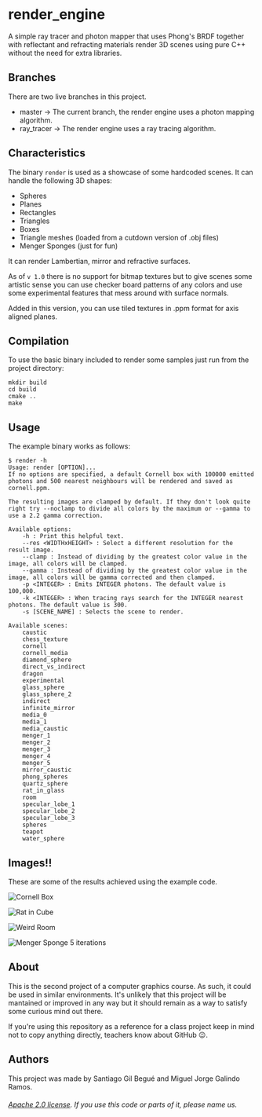 render_engine
=============
A simple ray tracer and photon mapper that uses Phong's BRDF together with reflectant and refracting materials render 3D scenes using pure C++ without the need for extra libraries.

Branches
------------
There are two live branches in this project.

* master -> The current branch, the render engine uses a photon mapping algorithm.
* ray_tracer -> The render engine uses a ray tracing algorithm.

Characteristics
------------
The binary `render` is used as a showcase of some hardcoded scenes. It can handle the following 3D shapes:

* Spheres
* Planes
* Rectangles
* Triangles
* Boxes
* Triangle meshes (loaded from a cutdown version of .obj files)
* Menger Sponges (just for fun)

It can render Lambertian, mirror and refractive surfaces.

As of `v 1.0` there is no support for bitmap textures but to give scenes some artistic sense you can use checker board patterns of any colors and use some experimental features that mess around with surface normals.

Added in this version, you can use tiled textures in .ppm format for axis aligned planes.

Compilation
-------------
To use the basic binary included to render some samples just run from the project directory:

```
mkdir build
cd build
cmake ..
make
```

Usage
-------------
The example binary works as follows:
```
$ render -h
Usage: render [OPTION]...
If no options are specified, a default Cornell box with 100000 emitted photons and 500 nearest neighbours will be rendered and saved as cornell.ppm.

The resulting images are clamped by default. If they don't look quite right try --noclamp to divide all colors by the maximum or --gamma to use a 2.2 gamma correction.

Available options:
	-h : Print this helpful text.
	--res <WIDTHxHEIGHT> : Select a different resolution for the result image.
	--clamp : Instead of dividing by the greatest color value in the image, all colors will be clamped.
	--gamma : Instead of dividing by the greatest color value in the image, all colors will be gamma corrected and then clamped.
	-p <INTEGER> : Emits INTEGER photons. The default value is 100,000.
	-k <INTEGER> : When tracing rays search for the INTEGER nearest photons. The default value is 300.
	-s [SCENE_NAME] : Selects the scene to render.

Available scenes:
	caustic
	chess_texture
	cornell
	cornell_media
	diamond_sphere
	direct_vs_indirect
	dragon
	experimental
	glass_sphere
	glass_sphere_2
	indirect
	infinite_mirror
	media_0
	media_1
	media_caustic
	menger_1
	menger_2
	menger_3
	menger_4
	menger_5
	mirror_caustic
	phong_spheres
	quartz_sphere
	rat_in_glass
	room
	specular_lobe_1
	specular_lobe_2
	specular_lobe_3
	spheres
	teapot
	water_sphere
```

Images!!
-------------
These are some of the results achieved using the example code.

![Cornell Box](https://mjgalindo.github.io/caustic.png)

![Rat in Cube](https://mjgalindo.github.io/rat_in_cube.png)

![Weird Room](https://mjgalindo.github.io/scaled_room.png)

![Menger Sponge 5 iterations](https://mjgalindo.github.io/menger_5_ind.png)

About
-------------
This is the second project of a computer graphics course. As such, it could be used in similar environments. It's unlikely that this project will be mantained or improved in any way but it should remain as a way to satisfy some curious mind out there.

If you're using this repository as a reference for a class project keep in mind not to copy anything directly, teachers know about GitHub :wink:.

Authors
-------------
This project was made by Santiago Gil Begué and Miguel Jorge Galindo Ramos.

###### [Apache 2.0 license](https://github.com/Santi-7/UNIZAR-30226-2016-01/blob/master/LICENSE). If you use this code or parts of it, please name us.
